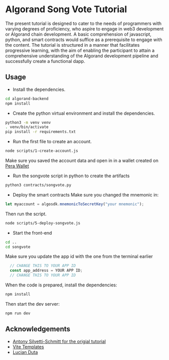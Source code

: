 
# Algorand Song Vote Tutorial

The present tutorial is designed to cater to the needs of programmers with varying degrees of proficiency, who aspire to engage in web3 development or Algorand chain development. A basic comprehension of javascript, python, and smart contracts would suffice as a prerequisite to engage with the content. The tutorial is structured in a manner that facilitates progressive learning, with the aim of enabling the participant to attain a comprehensive understanding of the Algorand development pipeline and successfully create a functional dapp.



## Usage

- Install the dependencies.
```bash
cd algorand-backend
npm install
```

- Create the python virtual environment and install the dependencies.
```bash
python3 -m venv venv
. venv/bin/activate
pip install -r requirements.txt
```

- Run the first file to create an account.
```bash
node scripts/1-create-account.js
```
Make sure you saved the account data and open in in a wallet created on [Pera Wallet](https://web.perawallet.app/)

- Run the songvote script in python to create the artifacts

```bash
python3 contracts/songvote.py
```

- Deploy the smart contracts
Make sure you changed the mnemonic in:
```javascript
let myaccount = algosdk.mnemonicToSecretKey("your mnemonic");
```
Then run the script.
```bash
node scripts/5-deploy-songvote.js
```

- Start the front-end
```bash
cd ..
cd songvote
```

Make sure you update the app id with the one from the terminal earlier
```javascript
  // CHANGE THIS TO YOUR APP ID
  const app_address = YOUR APP ID;
  // CHANGE THIS TO YOUR APP ID
```
When the code is prepared, install the dependencies:
```bash
npm install
```

Then start the dev server:
```bash
npm run dev
```






## Acknowledgements

 - [Antony Silvetti-Schmitt for the origial tutorial](https://github.com/Antony-SS?tab=repositories)
 - [Vite Templates](https://vitejs.dev/)
 - [Lucian Duta](https://github.com/lucian-duta/)
